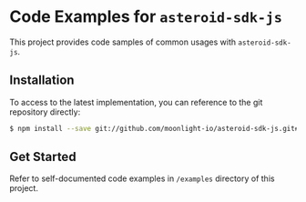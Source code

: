 # Code Examples for `asteroid-sdk-js`

This project provides code samples of common usages with `asteroid-sdk-js`.

## Installation

To access to the latest implementation, you can reference to the git repository directly:

```bash
$ npm install --save git://github.com/moonlight-io/asteroid-sdk-js.git#develop
```

## Get Started

Refer to self-documented code examples in `/examples` directory of this project.
